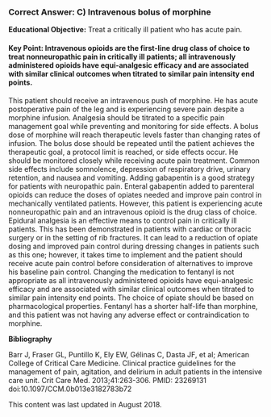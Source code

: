 
### Correct Answer: C) Intravenous bolus of morphine 

**Educational Objective:** Treat a critically ill patient who has acute pain.

#### **Key Point:** Intravenous opioids are the first-line drug class of choice to treat nonneuropathic pain in critically ill patients; all intravenously administered opioids have equi-analgesic efficacy and are associated with similar clinical outcomes when titrated to similar pain intensity end points.

This patient should receive an intravenous push of morphine. He has acute postoperative pain of the leg and is experiencing severe pain despite a morphine infusion. Analgesia should be titrated to a specific pain management goal while preventing and monitoring for side effects. A bolus dose of morphine will reach therapeutic levels faster than changing rates of infusion. The bolus dose should be repeated until the patient achieves the therapeutic goal, a protocol limit is reached, or side effects occur. He should be monitored closely while receiving acute pain treatment. Common side effects include somnolence, depression of respiratory drive, urinary retention, and nausea and vomiting.
Adding gabapentin is a good strategy for patients with neuropathic pain. Enteral gabapentin added to parenteral opioids can reduce the doses of opiates needed and improve pain control in mechanically ventilated patients. However, this patient is experiencing acute nonneuropathic pain and an intravenous opioid is the drug class of choice.
Epidural analgesia is an effective means to control pain in critically ill patients. This has been demonstrated in patients with cardiac or thoracic surgery or in the setting of rib fractures. It can lead to a reduction of opiate dosing and improved pain control during dressing changes in patients such as this one; however, it takes time to implement and the patient should receive acute pain control before consideration of alternatives to improve his baseline pain control.
Changing the medication to fentanyl is not appropriate as all intravenously administered opioids have equi-analgesic efficacy and are associated with similar clinical outcomes when titrated to similar pain intensity end points. The choice of opiate should be based on pharmacological properties. Fentanyl has a shorter half-life than morphine, and this patient was not having any adverse effect or contraindication to morphine.

**Bibliography**

Barr J, Fraser GL, Puntillo K, Ely EW, Gélinas C, Dasta JF, et al; American College of Critical Care Medicine. Clinical practice guidelines for the management of pain, agitation, and delirium in adult patients in the intensive care unit. Crit Care Med. 2013;41:263-306. PMID: 23269131 doi:10.1097/CCM.0b013e3182783b72

This content was last updated in August 2018.